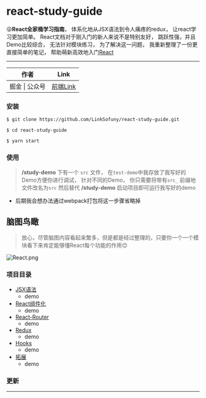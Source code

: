 # react-study-guide
:stuck_out_tongue_winking_eye:**React全家桶学习指南**， 体系化地从JSX语法到令人痛疼的redux， 让react学习更加简单。 React文档对于刚入门的新人来说不是特别友好， 跳跃性强，并且Demo比较综合， 无法针对模块练习， 为了解决这一问题， 我重新整理了一份更直接简单的笔记， 帮助萌新高效地入门[React][React]

***
|作者|Link|
|---|---
|掘金 \| 公众号|[前端Link][juejin]

### 安装
```
$ git clone https://github.com/LinkSofuny/react-study-guide.git
```
```
$ cd react-study-guide

$ yarn start
```

### 使用

> **/study-demo** 下有一个 `src` 文件， 在`test-demo`中我存放了我写好的Demo方便你进行调试， 针对不同的Demo， 你只需要将带有`src_` 前缀地文件改名为`src` 然后替代 **/study-demo** 启动项目即可运行我写好的demo

- 后期我会想办法通过webpack打包将这一步骤省略掉
## 脑图鸟瞰
> 放心，尽管脑图内容看起来繁多，但是都是经过整理的，只要你一个一个模块看下来肯定能够懂React每个功能的作用:blush:

![React.png][sumary]


### 项目目录

* [JSX语法](#JSX语法)
    * demo
* [React组件化](#React组件化)
    * demo
* [React-Router](#React-Router)
    * demo
* [Redux](#Redux)
    * demo
* [Hooks](#Hooks)
    * demo
* [拓展](#拓展)
    * demo




### 更新
-------
[juejin]: https://juejin.cn/user/2005929448188567 "我的掘金"
[React]: https://react.docschina.org/ "React"
[sumary]: /readme-img/React.png